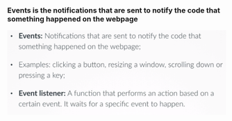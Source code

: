 ### Events is the notifications that are sent to notify the code that something happened on the webpage

![](/assets/js-7)





